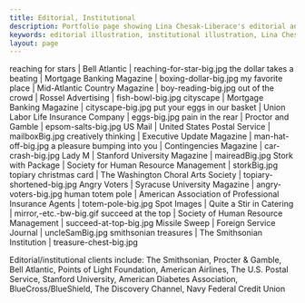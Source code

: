 ```yaml
---
title: Editorial, Institutional
description: Portfolio page showing Lina Chesak-Liberace's editorial and institutional illustrations for clients such as the Smithsonian Institution, Points of Light Foundation, and Procter and Gamble.
keywords: editorial illustration, institutional illustration, Lina Chesak, Lina Liberace, Lina Chesak-Liberace
layout: page
---
```


reaching for stars | Bell Atlantic | reaching-for-star-big.jpg
the dollar takes a beating | Mortgage Banking Magazine | boxing-dollar-big.jpg
my favorite place | Mid-Atlantic Country Magazine | boy-reading-big.jpg
out of the crowd | Rossel Advertising | fish-bowl-big.jpg
cityscape | Mortgage Banking Magazine | cityscape-big.jpg
put your eggs in our basket | Union Labor Life Insurance Company | eggs-big.jpg
pain in the rear | Proctor and Gamble | epsom-salts-big.jpg
US Mail | United States Postal Service | mailboxBig.jpg
creatively thinking | Executive Update Magazine | man-hat-off-big.jpg
a pleasure bumping into you | Contingencies Magazine | car-crash-big.jpg
Lady M | Stanford University Magazine | maireadBig.jpg
Stork with Package | Society for Human Resource Management | storkBig.jpg
topiary christmas card | The Washington Choral Arts Society | topiary-shortened-big.jpg
Angry Voters | Syracuse University Magazine | angry-voters-big.jpg
human totem pole | American Association of Professional Insurance Agents | totem-pole-big.jpg
Spot Images | Quite a Stir in Catering | mirror,-etc.-bw-big.gif
succeed at the top | Society of Human Resource Management | succeed-at-top-big.jpg
Missile Sweep | Foreign Service Journal | uncleSamBig.jpg
smithsonian treasures | The Smithsonian Institution | treasure-chest-big.jpg

Editorial/institutional clients include:
The Smithsonian, Procter &amp; Gamble, Bell Atlantic, Points of Light Foundation, American Airlines,
The U.S. Postal Service, Stanford University, American Diabetes Association, BlueCross/BlueShield, The Discovery Channel, Navy Federal Credit Union
